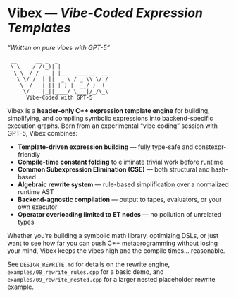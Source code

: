 # Vibex — *Vibe-Coded Expression Templates*
*“Written on pure vibes with GPT-5”*

```
 __      __ _  _
 \ \    / /(_)| |
  \ \  / /  _ | |__   ___ __  __
   \ \/ /  | ||  _ \ / _ \\ \/ /
    \  /   | || | ) |  __/ )  (
     \/    |_||____/ \___|/_/\_\
      Vibe-Coded with GPT-5
```

Vibex is a **header-only C++ expression template engine** for building, simplifying, and compiling symbolic expressions into backend-specific execution graphs. Born from an experimental “vibe coding” session with GPT-5, Vibex combines:

- **Template-driven expression building** — fully type-safe and constexpr-friendly
- **Compile-time constant folding** to eliminate trivial work before runtime
- **Common Subexpression Elimination (CSE)** — both structural and hash-based
- **Algebraic rewrite system** — rule-based simplification over a normalized runtime AST
- **Backend-agnostic compilation** — output to tapes, evaluators, or your own executor
- **Operator overloading limited to ET nodes** — no pollution of unrelated types

Whether you’re building a symbolic math library, optimizing DSLs, or just want to see how far you can push C++ metaprogramming without losing your mind, Vibex keeps the vibes high and the compile times… reasonable.

See `DESIGN_REWRITE.md` for details on the rewrite engine, `examples/08_rewrite_rules.cpp` for a basic demo, and `examples/09_rewrite_nested.cpp` for a larger nested placeholder rewrite example.
